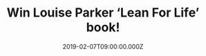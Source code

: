 ---
campaign-uuid: "c-e296348d-3c3a-489b-9838-48577a2f1a87"
type: "Competition"
category: "Gifts"
date: "2019-02-07T09:00:00.000Z"
end-date: "2019-03-07T23:59:00.000Z"
disable-form: false
is_promoted: false
has_entry_page: true
title: "Win Louise Parker ‘Lean For Life’ book!"
competition-description: "<p>Louise Parker has dedicated her life to improving the\
  \ wellbeing of thousands of clients in the UK and internationally over the past\
  \ 20 years. She has become known the world over for her highly successful body transformation\
  \ programmes and is considered a leading weight loss expert, delivering results\
  \ that last. Thousands of people worldwide have completed a Louise Parker programme,\
  \ working with Louise personally or her expert team.</p>\n<p>We have in our hands\
  \ her brand new book: Lean For Life to one of our lucky members to win. Want to\
  \ know Louise’s tips? Click below for a chance to win!</p>\n"
hero-header: "Win Louise Parker ‘Lean For Life’ book!"
terms-confirmation: "N/A"
banner-img: "https://assets.expresslyapp.com/asset-c4358fe5-5aa6-4809-bf2c-b6f1271a373b.jpg"
logo-left-href: "http://club.expressly.io"
logo-left-image: "https://assets.expresslyapp.com/asset-d729a6f9-8cec-4e2b-a114-17d41ff9e058.jpg"
logo-left-title: "Expressly Club"
bg-image-hero: "https://assets.expresslyapp.com/asset-5ba87018-261d-4dbb-9eef-466ae0c095bc.jpg"
bg-image-first: "https://assets.expresslyapp.com/asset-bc2d3c04-0a3e-4ea5-ad6c-ddd96fa72b97.jpg"
section1-content: "<p>For the first time, Louise shares her unique four-pronged approach\
  \ to lasting success that has made her method the mecca for worldwide clients demanding\
  \ the most intelligent, focused and practical solution to permanent weight loss\
  \ and habit change.</p>\n<p>This book is the best-kept secret of A-list celebrities,\
  \ royals, global CEOs, entrepreneurs and London society - the quickest, most do-able\
  \ approach of total body and lifestyle transformation. It has it all: contains over\
  \ 80 effortless recipes to help you 'Eat Beautifully' and avoid being 'Organically\
  \ Overweight’. Many of the recipes call for fewer than 8 ingredients and take just\
  \ 8 minutes to prepare.</p>\n<p>Think no more and enter the form below for a chance\
  \ to win Louise Parker book and say hello to a healthy lifestyle now!</p>\n"
entry-title: "Win Louise Parker ‘Lean For Life’ book!"
entry-content: "<p>Enter the draw to winLouise Parker ‘Lean For Life’ book from Rituals\
  \ by completing the form below before 23:59 on 7th of February 2019.</p>\n"
has-winner: false
prize-description: "Louise Parker ‘Lean For Life’ book."
special-conditions: "Multiple entries are allowed up to one every day"
country-restrictions:
- "GB"
---